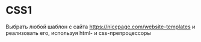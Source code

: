 # CSS1
Выбрать любой шаблон с сайта https://nicepage.com/website-templates и реализовать его, используя html- и css-препроцессоры
